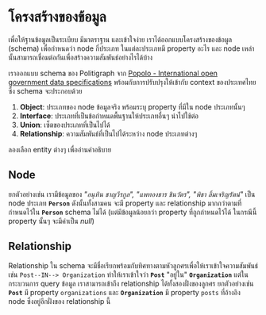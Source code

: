# โครงสร้างของข้อมูล

เพื่อให้ฐานข้อมูลเป็นระเบียบ มีมาตราฐาน และเข้าใจง่าย เราได้ออกแบบโครงสร้างของข้อมูล (schema) เพื่อกำหนดว่า node กี่ประเภท ในแต่ละประเภทมี property อะไร และ node เหล่านั้นสามารถเชื่อมต่อกันเพื่อสร้างความสัมพันธ์อย่างไรได้บ้าง

เราออกแบบ schema ของ Politigraph จาก [Popolo - International open government data specifications](https://www.popoloproject.com/) พร้อมกับการปรับปรุงให้เข้ากับ context ของประเทศไทย ซึ่ง schema จะประกอบด้วย

1. **Object**: ประเภทของ node ข้อมูลจริง พร้อมระบุ property ที่มีใน node ประเภทนั้นๆ
2. **Interface**: ประเภทที่เป็นข้อกำหนดพื้นฐานให้ประเภทอื่นๆ นำไปใช้ต่อ
3. **Union**: เซ็ตของประเภทที่เป็นไปได้
4. **Relationship**: ความสัมพันธ์ที่เป็นไปได้ระหว่าง node ประเภทต่างๆ

ลองเลือก entity ต่างๆ เพื่ออ่านคำอธิบาย

<SchemaGraph></SchemaGraph>

## Node

ยกตัวอย่างเช่น เรามีข้อมูลของ _"อนุทิน ชาญวีรกูล", "แพทองธาร ชินวัตร", "พิธา ลิ้มเจริญรัตน์"_ เป็น node ประเภท **`Person`** ดังนั้นทั้งสามคน จะมี property และ relationship มากกว่าตามที่กำหนดไว้ใน **`Person`** schema ไม่ได้ (แต่มีข้อมูลน้อยกว่า property ที่ถูกกำหนดไว้ได้ ในกรณีนี้ property นั้นๆ จะมีค่าเป็น _null_)

<QueryGraph query="query People($where: PersonWhere) { people(where: $where) { id prefix firstname lastname image birth_date educations previous_occupations }}" :variables='{ "where": { "id_IN": ["อนุทิน-ชาญวีรกูล", "แพทองธาร-ชินวัตร", "พิธา-ลิ้มเจริญรัตน์"] }}'></QueryGraph>

## Relationship

Relationship ใน schema จะมีชื่อเรียกพร้อมกับทิศทางตามหัวลูกศรเพื่อให้เราเข้าใจความสัมพันธ์ เช่น `Post--IN--> Organization` ทำให้เราเข้าใจว่า **`Post`** "อยู่ใน" **`Organization`** แต่ในกระบวนการ query ข้อมูล เราสามารถเข้าถึง relationship ได้ทั้งสองฝั่งของลูกศร ยกตัวอย่างเช่น **`Post`** มี property `organizations` และ **`Organization`** มี property `posts` ที่อ้างอิง node ซึ่งอยู่อีกฝั่งของ relationship นี้

<QueryGraph query="query Organizations($where: OrganizationWhere, $postsWhere2: PostWhere) { organizations(where: $where) { id name posts(where: $postsWhere2) { id role organizations { id name } } } }" :variables='{ "where": { "id_EQ": "คณะรัฐมนตรี-64" }, "postsWhere2": { "role_EQ": "นายกรัฐมนตรี" } }'></QueryGraph>
